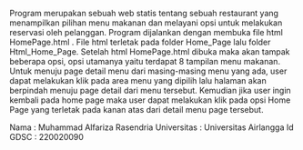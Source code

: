 <!-- Deskripsi program -->
Program merupakan sebuah web statis tentang sebuah restaurant yang menampilkan pilihan menu makanan dan melayani opsi untuk melakukan reservasi oleh pelanggan. Program dijalankan dengan membuka file html HomePage.html . File html terletak pada folder Home_Page lalu folder Html_Home_Page. Setelah html HomePage.html dibuka maka akan tampak beberapa opsi, opsi utamanya yaitu terdapat 8 tampilan menu makanan. Untuk menuju page detail menu dari masing-masing menu yang ada, user dapat melakukan klik pada area menu yang dipilih lalu halaman akan berpindah menuju page detail dari menu tersebut. Kemudian jika user ingin kembali pada home page maka user dapat melakukan klik pada opsi Home Page yang terletak pada kanan atas dari detail menu page tersebut.


<!--Identitas pembuat -->
Nama : Muhammad Alfariza Rasendria
Universitas : Universitas Airlangga
Id GDSC : 220020090